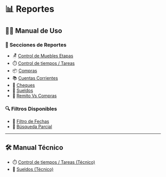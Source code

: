 # 📊 Reportes

## 🧑‍🏫 Manual de Uso

### 📁 Secciones de Reportes

- 🪑 [Control de Muebles Etapas](controlDeMuebles.md)
- ⏱️ [Control de tiempos / Tareas](ControlTiempo_Usuario)
- 📦 [Compras](COMPRAS_maestro)
- 📚 [Cuentas Corrientes](CTACTEPROV)
- 📄 [Cheques](Cheques)
- 💼 [Sueldos](manual_usuario_rhsueldos)
- 📑 [Remito Vs Compras](RemitosVsCompras)

### 🔍 Filtros Disponibles

- 📆 [Filtro de Fechas](ComportamientoFiltroFechas)
- 🔎 [Búsqueda Parcial](BusquedaParcial)

---

## 🛠️ Manual Técnico

- ⏱️ [Control de tiempos / Tareas (Técnico)](ControlTiempo_Tecnico)
- 💼 [Sueldos (Técnico)](jasper_report_doc.md)
